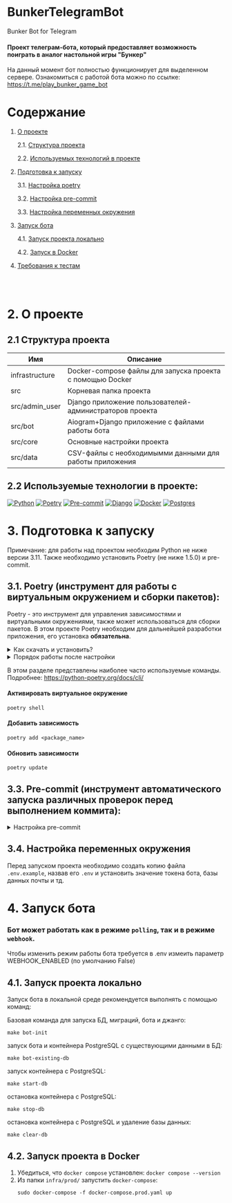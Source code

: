 # BunkerTelegramBot
Bunker Bot for Telegram

#### Проект телеграм-бота, который предоставляет возможность поиграть в аналог настольной игры "Бункер"

На данный момент бот полностью функционирует для выделенном сервере. Ознакомиться с работой бота можно по ссылке: https://t.me/play_bunker_game_bot


# Содержание




1. [О проекте](#project)

    2.1. [Структура проекта](#structure)

    2.2. [Используемых технологий в проекте](#technologies-project)

3. [Подготовка к запуску](#start)

    3.1. [Настройка poetry](#poetry)

    3.2. [Настройка pre-commit](#pre-commit)

    3.3. [Настройка переменных окружения](#env)

4. [Запуск бота](#run-bot)

    4.1. [Запуск проекта локально](#run-local)

    4.2. [Запуск в Docker](#run-docker)

5. [Требования к тестам](#test-bot)

<br><br>

# 2. О проекте <a id="project"></a>

## 2.1 Структура проекта <a id="structure"></a>

| Имя            | Описание                                                  |
|----------------|-----------------------------------------------------------|
| infrastructure | Docker-compose файлы для запуска проекта с помощью Docker |
| src            | Корневая папка проекта                                    |
| src/admin_user | Django приложение пользователей-администраторов проекта   |
| src/bot        | Aiogram+Django приложение с файлами работы бота           |
| src/core       | Основные настройки проекта                                |
| src/data       | CSV-файлы с необходимымми данными для работы приложения   |

## 2.2 Используемые технологии в проекте<a id="technologies-project"></a>:

[![Python][Python-badge]][Python-url]
[![Poetry][Poetry-badge]][Poetry-url]
[![Pre-commit][Pre-commit-badge]][Pre-commit-url]
[![Django][Django-badge]][Django-url]
[![Docker][Docker-badge]][Docker-url]
[![Postgres][Postgres-badge]][Postgres-url]

# 3. Подготовка к запуску <a id="start"></a>

Примечание: для работы над проектом необходим Python не ниже версии 3.11.
Также необходимо установить Poetry (не ниже 1.5.0) и pre-commit.

## 3.1. Poetry (инструмент для работы с виртуальным окружением и сборки пакетов)<a id="poetry"></a>:


Poetry - это инструмент для управления зависимостями и виртуальными окружениями, также может использоваться для сборки пакетов. В этом проекте Poetry необходим для дальнейшей разработки приложения, его установка <b>обязательна</b>.<br>

<details>
 <summary>
 Как скачать и установить?
 </summary>

### Установка:

Установите poetry, не ниже версии 1.5.0 следуя [инструкции с официального сайта](https://python-poetry.org/docs/#installation).
<details>
 <summary>
 Команды для установки:
 </summary>

Если у Вас уже установлен менеджер пакетов pip, то можно установить командой:

> *pip install poetry==1.5.0*

Если по каким-то причинам через pip не устанавливается,
то для UNIX-систем и Bash on Windows вводим в консоль следующую команду:

> *curl -sSL https://install.python-poetry.org | python -*

Для WINDOWS PowerShell:

> *(Invoke-WebRequest -Uri https://install.python-poetry.org -UseBasicParsing).Content | python -*

</details>
<br>
После установки перезапустите оболочку и введите команду

> poetry --version

Если установка прошла успешно, вы получите ответ в формате

> Poetry (version 1.5.0)

P.S.: Если при попытке проверить версию возникает ошибка об отсутствии исполняемого файла
(poetry), необходимо после установки добавить его в Path Вашей системы
(пути указаны по ссылке на официальную инструкцию по установке чуть выше.)

Для дальнейшей работы введите команду:

> poetry config virtualenvs.in-project true

Выполнение данной команды необходимо для создания виртуального окружения в
папке проекта.

После предыдущей команды создадим виртуальное окружение нашего проекта с
помощью команды:

> poetry install

Результатом выполнения команды станет создание в корне проекта папки .venv.
Зависимости для создания окружения берутся из файлов poetry.lock (приоритетнее)
и pyproject.toml

Для добавления новой зависимости в окружение необходимо выполнить команду

> poetry add <package_name>

_Пример использования:_

> poetry add starlette

Также poetry позволяет разделять зависимости необходимые для разработки, от
основных.
Для добавления зависимости необходимой для разработки и тестирования необходимо
добавить флаг ***--dev***

> poetry add <package_name> --dev

_Пример использования:_

> poetry add pytest --dev

</details>

<details>
 <summary>
 Порядок работы после настройки
 </summary>

<br>

Чтобы активировать виртуальное окружение, введите команду:

> poetry shell

Существует возможность запуска скриптов и команд с помощью команды без
активации окружения:

> poetry run <script_name>.py

_Примеры:_

> poetry run python script_name>.py
>
> poetry run pytest
>
> poetry run black

Порядок работы в оболочке не меняется. Пример команды для Win:

> python src\run_bot.py

Доступен стандартный метод работы с активацией окружения в терминале с помощью команд:

Для WINDOWS:

> source .venv/Scripts/activate

Для UNIX:

> source .venv/bin/activate

</details>

В этом разделе представлены наиболее часто используемые команды.
Подробнее: https://python-poetry.org/docs/cli/

#### Активировать виртуальное окружение
```shell
poetry shell
```

#### Добавить зависимость
```shell
poetry add <package_name>
```

#### Обновить зависимости
```shell
poetry update
```
## 3.3. Pre-commit (инструмент автоматического запуска различных проверок перед выполнением коммита)<a id="pre-commit"></a>:

<details>
 <summary>
 Настройка pre-commit
 </summary>
<br>
1. Убедиться, что pre-comit установлен:

   ```shell
   pre-commit --version
   ```
2. Настроить git hook скрипт:

   ```shell
   pre-commit install
   ```

Далее при каждом коммите у вас будет происходить автоматическая проверка
линтером, а так же будет происходить автоматическое приведение к единому стилю.
</details>

## 3.4. Настройка переменных окружения <a id="env"></a>

Перед запуском проекта необходимо создать копию файла
```.env.example```, назвав его ```.env``` и установить значение токена бота, базы данных почты и тд.

# 4. Запуск бота <a id="run-bot"></a>

### Бот может работать как в режиме `polling`, так и в режиме `webhook`. <br>
Чтобы изменить режим работы бота требуется в .env измеить параметр WEBHOOK_ENABLED (по умолчанию False)

## 4.1. Запуск проекта локально <a id="run-local"></a>


Запуск бота в локальной среде рекомендуется выполнять с помощью команд:

Базовая команда для запуска БД, миграций, бота и джанго:
```shell
make bot-init
```

запуск бота и контейнера PostgreSQL с существующими данными в БД:
```shell
make bot-existing-db
```

запуск контейнера с PostgreSQL:
```shell
make start-db
```

остановка контейнера с PostgreSQL:
```shell
make stop-db
```

остановка контейнера с PostgreSQL и удаление базы данных:
```shell
make clear-db
```

## 4.2. Запуск проекта в Docker <a id="run-docker"></a>


1. Убедиться, что ```docker compose``` установлен:
   ```docker compose --version```
2. Из папки ```infra/prod/``` запустить ```docker-compose```:
   ```shell
   sudo docker-compose -f docker-compose.prod.yaml up
   ```



<!-- MARKDOWN LINKS & BADGES -->

[Python-url]: https://www.python.org/downloads/release/python-3110/
[Python-badge]: https://img.shields.io/badge/python-v3.11-yellow?style=for-the-badge&logo=python

[Poetry-url]: https://python-poetry.org/
[Poetry-badge]: https://img.shields.io/badge/poetry-blue?style=for-the-badge&logo=poetry

[Pre-commit-url]: https://pre-commit.com/
[Pre-commit-badge]: https://img.shields.io/badge/Pre--commit-teal?style=for-the-badge&logo=precommit

[Python-telegram-bot-url]: https://docs.python-telegram-bot.org/en/v20.6/
[Python-telegram-bot-badge]: https://img.shields.io/badge/python--telegram--bot-v20.6-red?style=for-the-badge

[Django-url]: https://docs.djangoproject.com/en/4.2/releases/4.2.6/
[Django-badge]: https://img.shields.io/badge/Django-v4.2.6-008000?logo=django&style=for-the-badge

[Docker-url]: https://www.docker.com/
[Docker-badge]: https://img.shields.io/badge/docker-red?style=for-the-badge&logo=docker

[Postgres-url]: https://www.postgresql.org/
[Postgres-badge]: https://img.shields.io/badge/postgresql-gray?style=for-the-badge&logo=postgresql

[Redis-url]: https://redis.io/
[Redis-badge]: https://img.shields.io/badge/redis-black?style=for-the-badge&logo=redis
